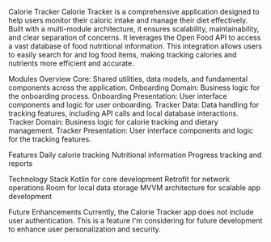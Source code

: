 Calorie Tracker
Calorie Tracker is a comprehensive application designed to help users monitor their caloric intake 
and manage their diet effectively. Built with a multi-module architecture, it ensures scalability, 
maintainability, and clear separation of concerns. It  leverages the Open Food API to access a vast 
database of food nutritional information. This integration allows users to easily search for and log
food items, making tracking calories and nutrients more efficient and accurate.


Modules Overview
Core: Shared utilities, data models, and fundamental components across the application.
Onboarding Domain: Business logic for the onboarding process.
Onboarding Presentation: User interface components and logic for user onboarding.
Tracker Data: Data handling for tracking features, including API calls and local database interactions.
Tracker Domain: Business logic for calorie tracking and dietary management.
Tracker Presentation: User interface components and logic for the tracking features.

Features
Daily calorie tracking
Nutritional information
Progress tracking and reports

Technology Stack
Kotlin for core development
Retrofit for network operations
Room for local data storage
MVVM architecture for scalable app development

Future Enhancements
Currently, the Calorie Tracker app does not include user authentication. This is a feature I'm
considering for future development to enhance user personalization and security. 



